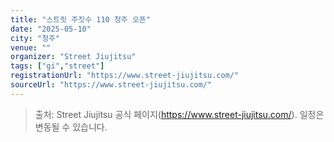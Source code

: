 ```yaml
---
title: "스트릿 주짓수 110 청주 오픈"
date: "2025-05-10"
city: "청주"
venue: ""
organizer: "Street Jiujitsu"
tags: ["gi","street"]
registrationUrl: "https://www.street-jiujitsu.com/"
sourceUrl: "https://www.street-jiujitsu.com/"
---
```


> 출처: Street Jiujitsu 공식 페이지(https://www.street-jiujitsu.com/). 일정은 변동될 수 있습니다.
